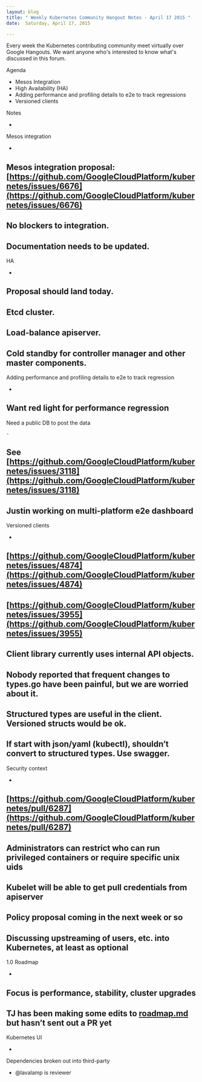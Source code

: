 ```yaml
---
layout: blog
title: " Weekly Kubernetes Community Hangout Notes - April 17 2015 "
date:  Saturday, April 17, 2015 

---
```

  
Every week the Kubernetes contributing community meet virtually over Google Hangouts. We want anyone who's interested to know what's discussed in this forum.  
  
Agenda  

- Mesos Integration
- High Availability (HA)
- Adding performance and profiling details to e2e to track regressions
- Versioned clients
  
Notes  
  

- 
Mesos integration

  - 
Mesos integration proposal: [https://github.com/GoogleCloudPlatform/kubernetes/issues/6676](https://github.com/GoogleCloudPlatform/kubernetes/issues/6676)
  - 
No blockers to integration.
  - 
Documentation needs to be updated.
- 
HA

  - 
Proposal should land today.
  - 
Etcd cluster.
  - 
Load-balance apiserver.
  - 
Cold standby for controller manager and other master components.
- 
Adding performance and profiling details to e2e to track regression

  - 
Want red light for performance regression
  - 
Need a public DB to post the data

    - 
See [https://github.com/GoogleCloudPlatform/kubernetes/issues/3118](https://github.com/GoogleCloudPlatform/kubernetes/issues/3118)
  - 
Justin working on multi-platform e2e dashboard
- 
Versioned clients

  - 
[https://github.com/GoogleCloudPlatform/kubernetes/issues/4874](https://github.com/GoogleCloudPlatform/kubernetes/issues/4874)
  - 
[https://github.com/GoogleCloudPlatform/kubernetes/issues/3955](https://github.com/GoogleCloudPlatform/kubernetes/issues/3955)
  - 
Client library currently uses internal API objects.
  - 
Nobody reported that frequent changes to types.go have been painful, but we are worried about it.
  - 
Structured types are useful in the client. Versioned structs would be ok.
  - 
If start with json/yaml (kubectl), shouldn’t convert to structured types. Use swagger.
- 
Security context

  - 
[https://github.com/GoogleCloudPlatform/kubernetes/pull/6287](https://github.com/GoogleCloudPlatform/kubernetes/pull/6287)
  - 
Administrators can restrict who can run privileged containers or require specific unix uids
  - 
Kubelet will be able to get pull credentials from apiserver
  - 
Policy proposal coming in the next week or so
- 
Discussing upstreaming of users, etc. into Kubernetes, at least as optional
- 
1.0 Roadmap

  - 
Focus is performance, stability, cluster upgrades
  - 
TJ has been making some edits to [roadmap.md](https://github.com/GoogleCloudPlatform/kubernetes/blob/master/docs/roadmap.md) but hasn’t sent out a PR yet
- 
Kubernetes UI

  - 
Dependencies broken out into third-party
  - @lavalamp is reviewer
